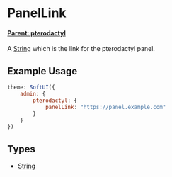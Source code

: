 # PanelLink

#### **[Parent: pterodactyl](/docs/admin/pterodactyl/)**

A [String](https://developer.mozilla.org/en-US/docs/Web/JavaScript/Reference/Global_Objects/String) which is the link for the pterodactyl panel.

## Example Usage

```js
theme: SoftUI({
    admin: {
        pterodactyl: {
            panelLink: "https://panel.example.com"
        }
    }
})
```

## Types

-   [String](https://developer.mozilla.org/en-US/docs/Web/JavaScript/Reference/Global_Objects/String)
